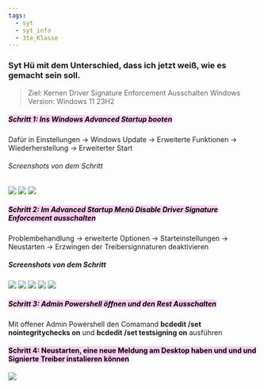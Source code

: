 ```yaml
---
tags:
  - syt
  - syt_info
  - 3te_Klasse
---
```


### Syt Hü mit dem Unterschied, dass ich jetzt weiß, wie es gemacht sein soll.

>Ziel: Kernen Driver Signature Enforcement Ausschalten
>Windows Version: Windows 11 23H2
##### **<mark style="background: #FFB8EBA6;">Schritt 1: Ins Windows Advanced Startup booten</mark>**

Dafür in Einstellungen → Windows Update → Erweiterte Funktionen → Wiederherstellung → Erweiterter Start
###### Screenshots von dem Schritt
![](Pasted%20image%2020231118094237.png)
![](Pasted%20image%2020231118094253.png)
![](Pasted%20image%2020231118094310.png)








##### <mark style="background: #FFB8EBA6;">Schritt 2: Im Advanced Startup Menü Disable Driver Signature Enforcement ausschalten</mark>

Problembehandlung → erweiterte Optionen → Starteinstellungen → Neustarten → Erzwingen der Treibersignnaturen deaktivieren

##### Screenshots von dem Schritt
![](Pasted%20image%2020231118095549.png)
![](Pasted%20image%2020231118095556.png)
![](Pasted%20image%2020231118095611.png)
![](Pasted%20image%2020231118095622.png)
![](Pasted%20image%2020231118095658.png)

##### <mark style="background: #FFB8EBA6;">Schritt 3: Admin Powershell öffnen und den Rest Ausschalten</mark> 

Mit offener Admin Powershell den Comamand **bcdedit /set nointegritychecks on** und **bcdedit /set testsigning on** ausführen

#### <mark style="background: #FFB8EBA6;">Schritt 4: Neustarten, eine neue Meldung am Desktop haben und und und Signierte Treiber instalieren können</mark>

![](Pasted%20image%2020231118100334.png)


